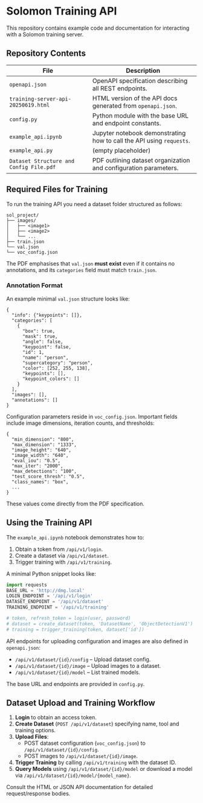 # Solomon Training API

This repository contains example code and documentation for interacting with a Solomon training server.

## Repository Contents

| File | Description |
| ---- | ----------- |
| `openapi.json` | OpenAPI specification describing all REST endpoints. |
| `training-server-api-20250619.html` | HTML version of the API docs generated from `openapi.json`. |
| `config.py` | Python module with the base URL and endpoint constants. |
| `example_api.ipynb` | Jupyter notebook demonstrating how to call the API using `requests`. |
| `example_api.py` | (empty placeholder) |
| `Dataset Structure and Config File.pdf` | PDF outlining dataset organization and configuration parameters. |

## Required Files for Training

To run the training API you need a dataset folder structured as follows:

```
sol_project/
├── images/
│   ├── <image1>
│   ├── <image2>
│   └── ...
├── train.json
└── val.json
└── voc_config.json
```

The PDF emphasises that `val.json` **must exist** even if it contains no annotations, and its `categories` field must match `train.json`.

### Annotation Format

An example minimal `val.json` structure looks like:

```
{
  "info": {"keypoints": []},
  "categories": [
    {
      "box": true,
      "mask": true,
      "angle": false,
      "keypoint": false,
      "id": 1,
      "name": "person",
      "supercategory": "person",
      "color": [252, 255, 138],
      "keypoints": [],
      "keypoint_colors": []
    }
  ],
  "images": [],
  "annotations": []
}
```

Configuration parameters reside in `voc_config.json`. Important fields include image dimensions, iteration counts, and thresholds:

```
{
  "min_dimension": "800",
  "max_dimension": "1333",
  "image_height": "640",
  "image_width": "640",
  "eval_iou": "0.5",
  "max_iter": "2000",
  "max_detections": "100",
  "test_score_thresh": "0.5",
  "class_names": "box",
  ...
}
```
These values come directly from the PDF specification.

## Using the Training API

The `example_api.ipynb` notebook demonstrates how to:
1. Obtain a token from `/api/v1/login`.
2. Create a dataset via `/api/v1/dataset`.
3. Trigger training with `/api/v1/training`.

A minimal Python snippet looks like:

```python
import requests
BASE_URL = 'http://dmg.local'
LOGIN_ENDPOINT = '/api/v1/login'
DATASET_ENDPOINT = '/api/v1/dataset'
TRAINING_ENDPOINT = '/api/v1/training'

# token, refresh_token = login(user, password)
# dataset = create_dataset(token, 'DatasetName', 'ObjectDetectionV1')
# training = trigger_training(token, dataset['id'])
```

API endpoints for uploading configuration and images are also defined in `openapi.json`:
- `/api/v1/dataset/{id}/config` – Upload dataset config.
- `/api/v1/dataset/{id}/image` – Upload images to a dataset.
- `/api/v1/dataset/{id}/model` – List trained models.

The base URL and endpoints are provided in `config.py`.

## Dataset Upload and Training Workflow

1. **Login** to obtain an access token.
2. **Create Dataset** (`POST /api/v1/dataset`) specifying name, tool and training options.
3. **Upload Files**:
   - POST dataset configuration (`voc_config.json`) to `/api/v1/dataset/{id}/config`.
   - POST images to `/api/v1/dataset/{id}/image`.
4. **Trigger Training** by calling `/api/v1/training` with the dataset ID.
5. **Query Models** using `/api/v1/dataset/{id}/model` or download a model via `/api/v1/dataset/{id}/model/{model_name}`.

Consult the HTML or JSON API documentation for detailed request/response bodies.


